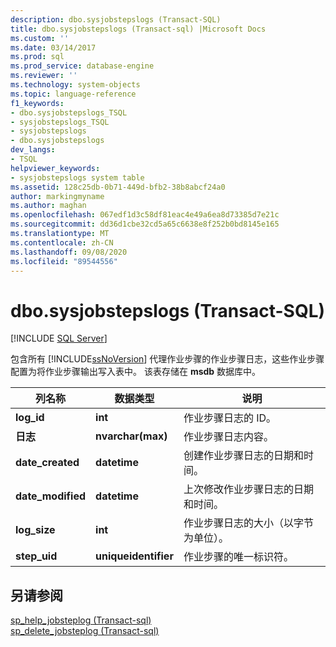 ```yaml
---
description: dbo.sysjobstepslogs (Transact-SQL)
title: dbo.sysjobstepslogs (Transact-sql) |Microsoft Docs
ms.custom: ''
ms.date: 03/14/2017
ms.prod: sql
ms.prod_service: database-engine
ms.reviewer: ''
ms.technology: system-objects
ms.topic: language-reference
f1_keywords:
- dbo.sysjobstepslogs_TSQL
- sysjobstepslogs_TSQL
- sysjobstepslogs
- dbo.sysjobstepslogs
dev_langs:
- TSQL
helpviewer_keywords:
- sysjobstepslogs system table
ms.assetid: 128c25db-0b71-449d-bfb2-38b8abcf24a0
author: markingmyname
ms.author: maghan
ms.openlocfilehash: 067edf1d3c58df81eac4e49a6ea8d73385d7e21c
ms.sourcegitcommit: dd36d1cbe32cd5a65c6638e8f252b0bd8145e165
ms.translationtype: MT
ms.contentlocale: zh-CN
ms.lasthandoff: 09/08/2020
ms.locfileid: "89544556"
---
```

# <a name="dbosysjobstepslogs-transact-sql"></a>dbo.sysjobstepslogs (Transact-SQL)
[!INCLUDE [SQL Server](../../includes/applies-to-version/sqlserver.md)]

  包含所有 [!INCLUDE[ssNoVersion](../../includes/ssnoversion-md.md)] 代理作业步骤的作业步骤日志，这些作业步骤配置为将作业步骤输出写入表中。 该表存储在 **msdb** 数据库中。  
  
|列名称|数据类型|说明|  
|-----------------|---------------|-----------------|  
|**log_id**|**int**|作业步骤日志的 ID。|  
|**日志**|**nvarchar(max)**|作业步骤日志内容。|  
|**date_created**|**datetime**|创建作业步骤日志的日期和时间。|  
|**date_modified**|**datetime**|上次修改作业步骤日志的日期和时间。|  
|**log_size**|**int**|作业步骤日志的大小（以字节为单位）。|  
|**step_uid**|**uniqueidentifier**|作业步骤的唯一标识符。|  
  
## <a name="see-also"></a>另请参阅  
 [sp_help_jobsteplog &#40;Transact-sql&#41;](../../relational-databases/system-stored-procedures/sp-help-jobsteplog-transact-sql.md)   
 [sp_delete_jobsteplog &#40;Transact-sql&#41;](../../relational-databases/system-stored-procedures/sp-delete-jobsteplog-transact-sql.md)  
  
  
